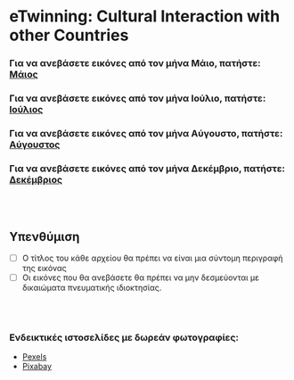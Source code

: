 # eTwinning: Cultural Interaction with other Countries

### Για να ανεβάσετε εικόνες από τον μήνα Μάιο, πατήστε: [Μάιος](https://www.dropbox.com/request/xMNCBVowZw8iKq1gC4yw)

### Για να ανεβάσετε εικόνες από τον μήνα Ιούλιο, πατήστε: [Ιούλιος](https://www.dropbox.com/request/DtP4IB9jJv8YRgNDRn9h)

### Για να ανεβάσετε εικόνες από τον μήνα Αύγουστο, πατήστε: [Αύγουστος](https://www.dropbox.com/request/j2aL3uMP0tv78qeygpvZ)

### Για να ανεβάσετε εικόνες από τον μήνα Δεκέμβριο, πατήστε: [Δεκέμβριος](https://www.dropbox.com/request/6QQ2ahaNboAlMqOFPEnX)

<br>
<br>

## Υπενθύμιση
- [ ] Ο τίτλος του κάθε αρχείου θα πρέπει να είναι μια σύντομη περιγραφή της εικόνας
- [ ] Οι εικόνες που θα ανεβάσετε θα πρέπει να μην δεσμεύονται με δικαιώματα πνευματικής ιδιοκτησίας.

<br>
<br>


### Ενδεικτικές ιστοσελίδες με δωρεάν φωτογραφίες:
* [Pexels](https://www.pexels.com)
* [Pixabay](https://pixabay.com/photos/)
